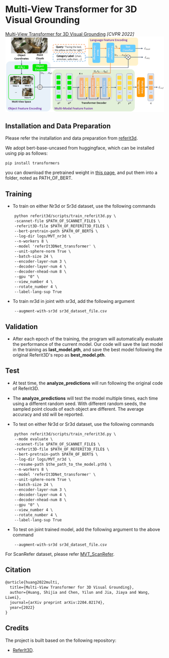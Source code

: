 # Multi-View Transformer for 3D Visual Grounding
[Multi-View Transformer for 3D Visual Grounding](https://arxiv.org/pdf/2204.02174.pdf) *[CVPR 2022]*
![MVT](./MVT.png)

<!-- For ScanRefer dataset, please refer [MVT_ScanRefer](https://github.com/sega-hsj/MVT_ScanRefer) -->

## Installation and Data Preparation
Please refer the installation and data preparation from [referit3d](https://github.com/referit3d/referit3d).

We adopt bert-base-uncased from huggingface, which can be installed using pip as follows:
```Console
pip install transformers
```
you can download the pretrained weight in [this page](https://huggingface.co/bert-base-uncased/tree/main), and put them into a folder, noted as PATH_OF_BERT.




## Training
* To train on either Nr3d or Sr3d dataset, use the following commands
```Console
    python referit3d/scripts/train_referit3d.py \
    -scannet-file $PATH_OF_SCANNET_FILE$ \
    -referit3D-file $PATH_OF_REFERIT3D_FILE$ \
    --bert-pretrain-path $PATH_OF_BERT$ \
    --log-dir logs/MVT_nr3d \
    --n-workers 8 \
    --model 'referIt3DNet_transformer' \
    --unit-sphere-norm True \
    --batch-size 24 \
    --encoder-layer-num 3 \
    --decoder-layer-num 4 \
    --decoder-nhead-num 8 \
    --gpu "0" \
    --view_number 4 \
    --rotate_number 4 \
    --label-lang-sup True
```

* To train nr3d in joint with sr3d, add the following argument
```Console
    --augment-with-sr3d sr3d_dataset_file.csv
``` 

## Validation
* After each epoch of the training, the program will automatically evaluate the performance of the current model. Our code will save the last model in the training as **last_model.pth**, and save the best model following the original Referit3D's repo as **best_model.pth**.



## Test
* At test time, the **analyze_predictions** will run following the original code of Referit3D. 
* The **analyze_predictions** will test the model multiple times, each time using a different random seed. With different random seeds, the sampled point clouds of each object are different. The average accuracy and std will be reported. 

* To test on either Nr3d or Sr3d dataset, use the following commands
```Console
    python referit3d/scripts/train_referit3d.py \
    --mode evaluate \
    -scannet-file $PATH_OF_SCANNET_FILE$ \
    -referit3D-file $PATH_OF_REFERIT3D_FILE$ \
    --bert-pretrain-path $PATH_OF_BERT$ \
    --log-dir logs/MVT_nr3d \
    --resume-path $the_path_to_the_model.pth$ \
    --n-workers 8 \
    --model 'referIt3DNet_transformer' \
    --unit-sphere-norm True \
    --batch-size 24 \
    --encoder-layer-num 3 \
    --decoder-layer-num 4 \
    --decoder-nhead-num 8 \
    --gpu "0" \
    --view_number 4 \
    --rotate_number 4 \
    --label-lang-sup True
```
* To test on joint trained model, add the following argument to the above command
```Console
    --augment-with-sr3d sr3d_dataset_file.csv
``` 

For ScanRefer dataset, please refer [MVT_ScanRefer](https://github.com/sega-hsj/MVT_ScanRefer).

## Citation
```
@article{huang2022multi,
  title={Multi-View Transformer for 3D Visual Grounding},
  author={Huang, Shijia and Chen, Yilun and Jia, Jiaya and Wang, Liwei},
  journal={arXiv preprint arXiv:2204.02174},
  year={2022}
}
```

## Credits
The project is built based on the following repository:
* [ReferIt3D](https://github.com/referit3d/referit3d).
